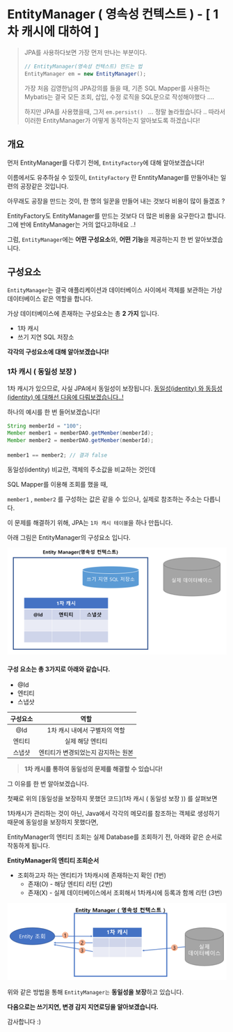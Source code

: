 # EntityManager  ( 영속성 컨텍스트 ) - [ 1차 캐시에 대하여 ]

> JPA를 사용하다보면 가장 먼저 만나는 부분이다.
>
> ```java
> // EntityManager(영속성 컨텍스트) 만드는 법
> EntityManager em = new EntityManager();
> ```
>
> 가장 처음 김영한님의 JPA강의를 들을 때, 기존 SQL Mapper를 사용하는 Mybatis는 결국 모든 조회, 삽입, 수정 로직을 SQL문으로 작성해야했다 ....
>
> 하지만 JPA를 사용했을때, 그저 `em.persist() ` ... 정말 놀라웠습니다 .. 따라서 이러한 EntityManager가 어떻게 동작하는지 알아보도록 하겠습니다!



## 개요

먼저 EntityManager를 다루기 전에, `EntityFactory`에 대해 알아보겠습니다!

이름에서도 유추하실 수 있듯이, `EntityFactory` 란 EnntityManager를 만들어내는 일련의 공장같은 것입니다.

아무래도 공장을 만드는 것이, 한 명의 일꾼을 만들어 내는 것보다 비용이 많이 들겠죠 ? 

EntityFactory도 EntityManager를 만드는 것보다 더 많은 비용을 요구한다고 합니다. 그에 반에 EntityManager는 거의 없다고하네요 ..!

그럼, `EntityManager`에는 **어떤 구성요소**와, **어떤 기능**을 제공하는지 한 번 알아보겠습니다.



## 구성요소

`EntityManager`는 결국 애플리케이션과 데이터베이스 사이에서 객체를 보관하는 가상 데이터베이스 같은 역할을 합니다.

가상 데이터베이스에 존재하는 구성요소는 총 **2 가지** 입니다.

- 1차 캐시
- 쓰기 지연 SQL 저장소

**각각의 구성요소에 대해 알아보겠습니다!**



### 1차 캐시 ( 동일성 보장 )

1차 캐시가 있으므로, 사실 JPA에서 동일성이 보장됩니다.  <u>동일성(identity) 와 동등성(identity) 에 대해선 다음에 다뤄보겠습니다..!</u>

하나의 예시를 한 번 들어보겠습니다!

```java
String memberId = "100";
Member member1 = memberDAO.getMember(memberId);
Member member2 = memberDAO.getMember(memberId);

member1 == member2; // 결과 false
```

동일성(identity) 비교란, 객체의 주소값을 비교하는 것인데

SQL Mapper를 이용해 조회를 했을 때, 

`member1` , `member2` 를 구성하는 값은 같을 수 있으나, 실제로 참조하는 주소는 다릅니다. 



이 문제를 해결하기 위해, JPA는 `1차 캐시 테이블`을 하나 만듭니다. 

아래 그림은 EntityManager의 구성요소 입니다.

<img src="EntityManager.assets/image-20211215184147004.png" alt="image-20211215184147004" style="zoom:67%;" />

#### 구성 요소는 총 3가지로 아래와 같습니다.

- @Id
- 엔티티
- 스냅샷

| 구성요소 |                역할                 |
| :------: | :---------------------------------: |
|   @Id    |    1차 캐시 내에서 구별자의 역할    |
|  엔티티  |          실제 해당 엔티티           |
|  스냅샷  | 엔티티가 변경되었는지 감지하는 원본 |



> **1차 캐시를 통하여 동일성의 문제를 해결할 수 있습니다!**

그 이유를 한 번 알아보겠습니다. 

첫째로 위의 [동일성을 보장하지 못했던 코드](1차 캐시 ( 동일성 보장 )) 를 살펴보면 

1차캐시가 관리하는 것이 아닌, Java에서 각각의 메모리를 참조하는 객체로 생성하기 때문에 동일성을 보장하지 못했다면,

EntityManager의 엔티티 조회는 실제 Database를 조회하기 전, 아래와 같은 순서로 작동하게 됩니다.



**EntityManager의 엔티티 조회순서**

- 조회하고자 하는 엔티티가 1차캐시에 존재하는지 확인 (1번)
  - 존재(O) - 해당 엔티티 리턴 (2번)
  - 존재(X) - 실제 데이터베이스에서 조회해서 1차캐시에 등록과 함께 리턴 (3번)

![image-20211216215317350](EntityManager.assets/image-20211216215317350.png)

위와 같은 방법을 통해 `EntityManager는` **동일성을 보장**하고 있습니다.



**다음으로는 쓰기지연, 변경 감지 지연로딩을 알아보겠습니다.**

감사합니다 :)
